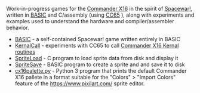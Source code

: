 Work-in-progress games for the [Commander X16]() in the spirit of
[Spacewar!](https://en.wikipedia.org/wiki/Spacewar!), written in
[BASIC](https://github.com/X16Community/x16-docs/blob/master/X16%20Reference%20-%2004%20-%20BASIC.md)
and C/assembly (using [CC65](https://cc65.github.io/doc/) ), along with
experiments and examples used to understand the hardware and compiler/assembler
behavior.

- [BASIC](./BASIC/) - a self-contained Spacewar! game written entirely in BASIC
- [KernalCall](./KernalCall/) - experiments with CC65 to call [Commander X16 Kernal routines](https://github.com/X16Community/x16-docs/blob/master/X16%20Reference%20-%2005%20-%20KERNAL.md)
- [SpriteLoad](./SpriteLoad/) - C program to load sprite data from disk and display it
- [SpriteSave](./SpriteSave/) - BASIC program to create a sprite and and save it to disk
- [cx16palette.py](./cx16palette.py) - Python 3 program that prints the default
Commander X16 pallete in a format suitable for the "Colors" > "Import Colors"
feature of the https://www.pixilart.com/ sprite editor.
